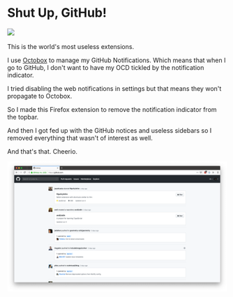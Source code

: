 # Shut Up, GitHub!

[![][shield]][homepage]

This is the world's most useless extensions.

I use [Octobox][octobox] to manage my GitHub Notifications. Which means that
when I go to GitHub, I don't want to have my OCD tickled by the notification
indicator.

I tried disabling the web notifications in settings but that means they won't
propagate to Octobox.

So I made this Firefox extension to remove the notification indicator from the
topbar.

And then I got fed up with the GitHub notices and useless sidebars so I removed
everything that wasn't of interest as well.

And that's that. Cheerio.

![dashboard](screenshots/dashboard.png)

[octobox]: https://octobox.io
[shield]: https://img.shields.io/static/v1.svg?label=mozilla-add-on&message=v0.2.1&color=FF9400&logo=mozilla-firefox
[homepage]: https://addons.mozilla.org/en-US/firefox/addon/shut-up-github/
